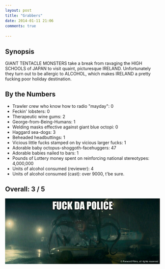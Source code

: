 ```yaml
---
layout: post
title: "Grabbers"
date: 2014-01-11 21:06
comments: true

---
```


Synopsis
--------

GIANT TENTACLE MONSTERS take a break from ravaging the HIGH SCHOOLS of JAPAN to visit quaint, picturesque IRELAND. Unfortunately they turn out to be allergic to ALCOHOL, which makes IRELAND a pretty fucking poor holiday destination.

By the Numbers
--------------

* Trawler crew who know how to radio "mayday": 0
* Feckin' lobsters: 0
* Therapeutic wine gums: 2
* George-from-Being-Humans: 1
* Welding masks effective against giant blue octopi: 0
* Haggard sea-dogs: 3
* Beheaded headbuttings: 1
* Vicious little fucks stamped on by vicious larger fucks: 1
* Adorable baby octopus-shoggoth-facehuggers: 47
* Adorable babies nailed to bars: 1
* Pounds of Lottery money spent on reinforcing national stereotypes: 4,000,000
* Units of alcohol consumed (reviewer): 4
* Units of alcohol consumed (cast): over 9000, t'be sure.

Overall: 3 / 5
--------------

![FUCK DA POLICE](/filmreviews/grabbers.jpg)

